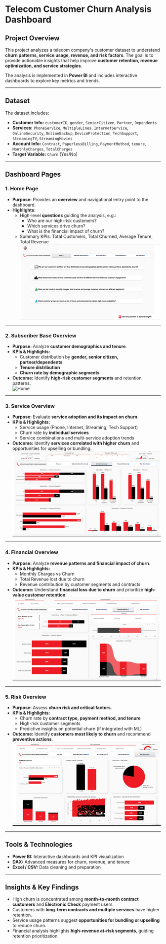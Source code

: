 # Telecom Customer Churn Analysis Dashboard

## Project Overview
This project analyzes a telecom company's customer dataset to understand **churn patterns, service usage, revenue, and risk factors**. The goal is to provide actionable insights that help improve **customer retention, revenue optimization, and service strategies**.

The analysis is implemented in **Power BI** and includes interactive dashboards to explore key metrics and trends.

---

## Dataset
The dataset includes:

- **Customer Info:** `customerID`, `gender`, `SeniorCitizen`, `Partner`, `Dependents`  
- **Services:** `PhoneService`, `MultipleLines`, `InternetService`, `OnlineSecurity`, `OnlineBackup`, `DeviceProtection`, `TechSupport`, `StreamingTV`, `StreamingMovies`  
- **Account Info:** `Contract`, `PaperlessBilling`, `PaymentMethod`, `tenure`, `MonthlyCharges`, `TotalCharges`  
- **Target Variable:** `Churn` (Yes/No)  

---

## Dashboard Pages

### 1. Home Page
- **Purpose:** Provides an **overview** and navigational entry point to the dashboard.  
- **Highlights:**  
  - High-level **questions** guiding the analysis, e.g.:  
    - Who are our high-risk customers?  
    - Which services drive churn?  
    - What is the financial impact of churn?  
  - Summary KPIs: Total Customers, Total Churned, Average Tenure, Total Revenue  
  ![Home](Images/Home.png)
---

### 2. Subscriber Base Overview
- **Purpose:** Analyze **customer demographics and tenure**.  
- **KPIs & Highlights:**  
  - Customer distribution by **gender, senior citizen, partner/dependents**  
  - **Tenure distribution**  
  - **Churn rate by demographic segments**  
- **Outcome:** Identify **high-risk customer segments** and retention patterns.  
  ![Home](Images/Subscriber%20BaseOverview.png)
---

### 3. Service Overview
- **Purpose:** Evaluate **service adoption and its impact on churn**.  
- **KPIs & Highlights:**  
  - Service usage (Phone, Internet, Streaming, Tech Support)  
  - Churn rate by **individual services**  
  - Service combinations and multi-service adoption trends  
- **Outcome:** Identify **services correlated with higher churn** and opportunities for upselling or bundling.  
  ![Home](Images/Service%20Overview.png)
---

### 4. Financial Overview
- **Purpose:** Analyze **revenue patterns and financial impact of churn**.  
- **KPIs & Highlights:**  
  - Monthly Charges vs Churn  
  - Total Revenue lost due to churn  
  - Revenue contribution by customer segments and contracts  
- **Outcome:** Understand **financial loss due to churn** and prioritize **high-value customer retention**.  
  ![Home](Images/Financial%20Behavior.png)
---

### 5. Risk Overview
- **Purpose:** Assess **churn risk and critical factors**.  
- **KPIs & Highlights:**  
  - Churn rate by **contract type, payment method, and tenure**  
  - High-risk customer segments  
  - Predictive insights on potential churn (if integrated with ML)  
- **Outcome:** Identify **customers most likely to churn** and recommend **preventive actions**.  
  ![Home](Images/Risk%20Overview.png)
---

## Tools & Technologies
- **Power BI:** Interactive dashboards and KPI visualization  
- **DAX:** Advanced measures for churn, revenue, and tenure  
- **Excel / CSV:** Data cleaning and preparation  

---

## Insights & Key Findings
- High churn is concentrated among **month-to-month contract customers** and **Electronic Check** payment users.  
- Customers with **long-term contracts and multiple services** have higher retention.  
- Service usage patterns suggest **opportunities for bundling or upselling** to reduce churn.  
- Financial analysis highlights **high-revenue at-risk segments**, guiding retention prioritization.  

